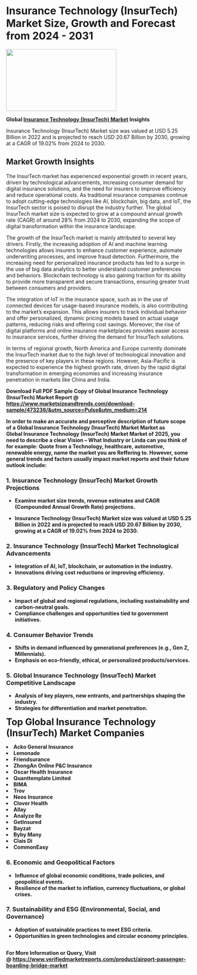 <H1>Insurance Technology (InsurTech) Market Size, Growth and Forecast from 2024 - 2031</H1><img class="aligncenter size-medium wp-image-584254" src="https://thirdeyenews.in/wp-content/uploads/2024/09/Global-Market-Research-300x168.jpeg" alt="" width="300" height="168" /><p><strong>Global&nbsp;<a href="https://www.marketsizeandtrends.com/download-sample/473236/&amp;utm_source=Pulse&amp;utm_medium=214">Insurance Technology (InsurTech) Market</a> Insights</strong></p><p>Insurance Technology (InsurTech) Market size was valued at USD 5.25 Billion in 2022 and is projected to reach USD 20.67 Billion by 2030, growing at a CAGR of 19.02% from 2024 to 2030.</p><p><h2>Market Growth Insights</h2> <p>The InsurTech market has experienced exponential growth in recent years, driven by technological advancements, increasing consumer demand for digital insurance solutions, and the need for insurers to improve efficiency and reduce operational costs. As traditional insurance companies continue to adopt cutting-edge technologies like AI, blockchain, big data, and IoT, the InsurTech sector is poised to disrupt the industry further. The global InsurTech market size is expected to grow at a compound annual growth rate (CAGR) of around 28% from 2024 to 2030, expanding the scope of digital transformation within the insurance landscape.</p> <p><strong></strong></p> <p>The growth of the InsurTech market is mainly attributed to several key drivers. Firstly, the increasing adoption of AI and machine learning technologies allows insurers to enhance customer experience, automate underwriting processes, and improve fraud detection. Furthermore, the increasing need for personalized insurance products has led to a surge in the use of big data analytics to better understand customer preferences and behaviors. Blockchain technology is also gaining traction for its ability to provide more transparent and secure transactions, ensuring greater trust between consumers and providers.</p> <p>The integration of IoT in the insurance space, such as in the use of connected devices for usage-based insurance models, is also contributing to the market’s expansion. This allows insurers to track individual behavior and offer personalized, dynamic pricing models based on actual usage patterns, reducing risks and offering cost savings. Moreover, the rise of digital platforms and online insurance marketplaces provides easier access to insurance services, further driving the demand for InsurTech solutions.</p> <p>In terms of regional growth, North America and Europe currently dominate the InsurTech market due to the high level of technological innovation and the presence of key players in these regions. However, Asia-Pacific is expected to experience the highest growth rate, driven by the rapid digital transformation in emerging economies and increasing insurance penetration in markets like China and India.</p> <p><strong></p><p><span class=""><strong>Download Full PDF Sample Copy of Global Insurance Technology (InsurTech) Market Report</strong> @ <a href="https://www.marketsizeandtrends.com/download-sample/473236/&amp;utm_source=Pulse&amp;utm_medium=214" target="_blank">https://www.marketsizeandtrends.com/download-sample/473236/&amp;utm_source=Pulse&amp;utm_medium=214</a></span></p><p>In order to make an accurate and perceptive description of future scope of a Global&nbsp;Insurance Technology (InsurTech) Market Market as Global&nbsp;Insurance Technology (InsurTech) Market Market of 2025, you need to describe a clear Vision &ndash; What Industry or Linda can you think of for example: Quote from a Technology, healthcare, automotive, renewable energy, name the market you are Reffering to. However, some general trends and factors usually impact market reports and their future outlook include:</p><h3>1.&nbsp;<strong>Insurance Technology (InsurTech) Market Growth Projections</strong></h3><ul><li>Examine market size trends, revenue estimates and CAGR (Compounded Annual Growth Rate) projections.</li><li><p>Insurance Technology (InsurTech) Market size was valued at USD 5.25 Billion in 2022 and is projected to reach USD 20.67 Billion by 2030, growing at a CAGR of 19.02% from 2024 to 2030.</p></li></ul><h3>2.&nbsp;<strong>Insurance Technology (InsurTech) Market Technological Advancements</strong></h3><ul><li>Integration of AI, IoT, blockchain, or automation in the industry.</li><li>Innovations driving cost reductions or improving efficiency.</li></ul><h3>3.&nbsp;<strong>Regulatory and Policy Changes</strong></h3><ul><li>Impact of global and regional regulations, including sustainability and carbon-neutral goals.</li><li>Compliance challenges and opportunities tied to government initiatives.</li></ul><h3>4.&nbsp;<strong>Consumer Behavior Trends</strong></h3><ul><li>Shifts in demand influenced by generational preferences (e.g., Gen Z, Millennials).</li><li>Emphasis on eco-friendly, ethical, or personalized products/services.</li></ul><h3>5.&nbsp;<strong>Global Insurance Technology (InsurTech) Market Competitive Landscape</strong></h3><ul><li>Analysis of key players, new entrants, and partnerships shaping the industry.</li><li>Strategies for differentiation and market penetration.</li></ul><p data-pm-slice="1 1 []"><span style="color: inherit; font-family: inherit; font-size: 25px;">Top Global Insurance Technology (InsurTech) Market Companies</span></p><div class="" data-test-id=""><p><li>Acko General Insurance</li><li> Lemonade</li><li> Friendsurance</li><li> ZhongAn Online P&C Insurance</li><li> Oscar Health Insurance</li><li> Quanttemplate Limited</li><li> BIMA</li><li> Trov</li><li> Neos Insurance</li><li> Clover Health</li><li> Allay</li><li> Analyze Re</li><li> GetInsured</li><li> Bayzat</li><li> Byby Many</li><li> Clais Di</li><li> CommonEasy</li></p></div><h3>6.&nbsp;<strong>Economic and Geopolitical Factors</strong></h3><ul><li>Influence of global economic conditions, trade policies, and geopolitical events.</li><li>Resilience of the market to inflation, currency fluctuations, or global crises.</li></ul><h3>7.&nbsp;<strong>Sustainability and ESG (Environmental, Social, and Governance)</strong></h3><ul><li>Adoption of sustainable practices to meet ESG criteria.</li><li>Opportunities in green technologies and circular economy principles.</li></ul><h2><strong style="font-size: 14px;">For More Information or Query, Visit @&nbsp;</strong><a style="background-color: #ffffff; font-size: 14px;" href="https://www.marketsizeandtrends.com/report/insurance-technology-insurtech-market/" target="_blank">https://www.verifiedmarketreports.com/product/airport-passenger-boarding-bridge-market</a></h2>
